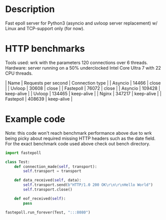 # Description
Fast epoll server for Python3 (asyncio and uvloop server replacement) w/ Linux and TCP-support only (for now).

# HTTP benchmarks
Tools used: wrk with the parameters 120 connections over 6 threads.
Hardware: server running on a 50% underclocked Intel Core Ultra 7 with 22 CPU threads.

| Name | Requests per second | Connection type |
| Asyncio | 14466 | close |
| Uvloop | 30608 | close |
| Fastepoll | 76072 | close |
| Asyncio | 109428 | keep-alive |
| Uvloop | 134465 | keep-alive |
| Nginx | 347217 | keep-alive |
| Fastepoll | 408639 | keep-alive |

# Example code
Note: this code won't reach benchmark performance above due to wrk being picky about required missing HTTP headers such as the date field. For the exact benchmark code used above check out bench directory.

```python
import fastepoll

class Test:
	def connection_made(self, transport):
		self.transport = transport

	def data_received(self, data):
		self.transport.send(b"HTTP/1.0 200 OK\r\n\r\nHello World")
		self.transport.close()

	def eof_received(self):
		pass

fastepoll.run_forever(Test, ":::8080")
```
